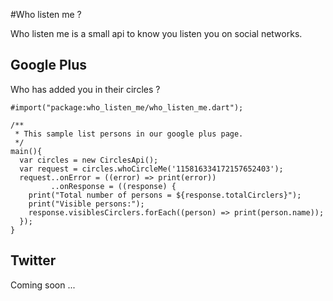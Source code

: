 #Who listen me ?

Who listen me is a small api to know you listen you on social networks.


## Google Plus

Who has added you in their circles ?

```
#import("package:who_listen_me/who_listen_me.dart");

/**
 * This sample list persons in our google plus page.
 */ 
main(){
  var circles = new CirclesApi();
  var request = circles.whoCircleMe('115816334172157652403');
  request..onError = ((error) => print(error))
         ..onResponse = ((response) {
    print("Total number of persons = ${response.totalCirclers}");
    print("Visible persons:");
    response.visiblesCirclers.forEach((person) => print(person.name));
  });
}
```


## Twitter

Coming soon ...
